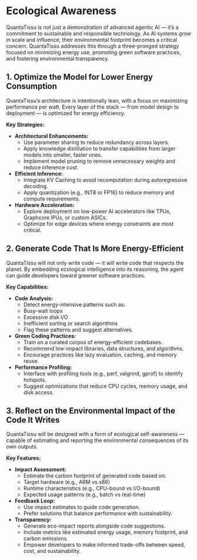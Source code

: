 # Ecological Awareness
QuantaTissu is not just a demonstration of advanced agentic AI — it’s a commitment to sustainable and responsible technology. As AI systems grow in scale and influence, their environmental footprint becomes a critical concern. QuantaTissu addresses this through a three-pronged strategy focused on minimizing energy use, promoting green software practices, and fostering environmental transparency.

## 1. Optimize the Model for Lower Energy Consumption
QuantaTissu’s architecture is intentionally lean, with a focus on maximizing performance per watt. Every layer of the stack — from model design to deployment — is optimized for energy efficiency.

**Key Strategies:**
-   **Architectural Enhancements:**
    -   Use parameter sharing to reduce redundancy across layers.
    -   Apply knowledge distillation to transfer capabilities from larger models into smaller, faster ones.
    -   Implement model pruning to remove unnecessary weights and reduce inference cost.
-   **Efficient Inference:**
    -   Integrate KV Caching to avoid recomputation during autoregressive decoding.
    -   Apply quantization (e.g., INT8 or FP16) to reduce memory and compute requirements.
-   **Hardware Acceleration:**
    -   Explore deployment on low-power AI accelerators like TPUs, Graphcore IPUs, or custom ASICs.
    -   Optimize for edge devices where energy constraints are most critical.

## 2. Generate Code That Is More Energy-Efficient
QuantaTissu will not only write code — it will write code that respects the planet. By embedding ecological intelligence into its reasoning, the agent can guide developers toward greener software practices.

**Key Capabilities:**
-   **Code Analysis:**
    -   Detect energy-intensive patterns such as:
    -   Busy-wait loops
    -   Excessive disk I/O
    -   Inefficient sorting or search algorithms
    -   Flag these patterns and suggest alternatives.
-   **Green Coding Practices:**
    -   Train on a curated corpus of energy-efficient codebases.
    -   Recommend low-impact libraries, data structures, and algorithms.
    -   Encourage practices like lazy evaluation, caching, and memory reuse.
-   **Performance Profiling:**
    -   Interface with profiling tools (e.g., perf, valgrind, gprof) to identify hotspots.
    -   Suggest optimizations that reduce CPU cycles, memory usage, and disk access.

## 3. Reflect on the Environmental Impact of the Code It Writes
QuantaTissu will be designed with a form of ecological self-awareness — capable of estimating and reporting the environmental consequences of its own outputs.

**Key Features:**
-   **Impact Assessment:**
    -   Estimate the carbon footprint of generated code based on:
    -   Target hardware (e.g., ARM vs x86)
    -   Runtime characteristics (e.g., CPU-bound vs I/O-bound)
    -   Expected usage patterns (e.g., batch vs real-time)
-   **Feedback Loop:**
    -   Use impact estimates to guide code generation.
    -   Prefer solutions that balance performance with sustainability.
-   **Transparency:**
    -   Generate eco-impact reports alongside code suggestions.
    -   Include metrics like estimated energy usage, memory footprint, and carbon emissions.
    -   Empower developers to make informed trade-offs between speed, cost, and sustainability.
